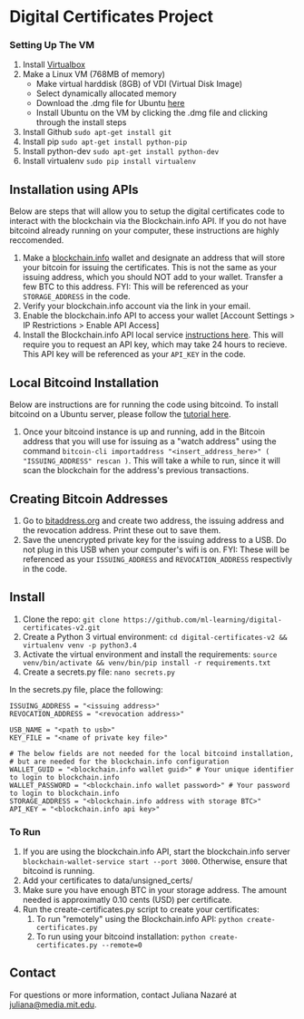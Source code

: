 # Digital Certificates Project

### Setting Up The VM 
1. Install [Virtualbox](https://www.virtualbox.org/wiki/Downloads)
2. Make a Linux VM (768MB of memory)
	* Make virtual harddisk (8GB) of VDI (Virtual Disk Image)
	* Select dynamically allocated memory
	* Download the .dmg file for Ubuntu [here](http://www.ubuntu.com/download/desktop)
	* Install Ubuntu on the VM by clicking the .dmg file and clicking through the install steps
7. Install Github `sudo apt-get install git`
8. Install pip `sudo apt-get install python-pip`
9. Install python-dev `sudo apt-get install python-dev`
9. Install virtualenv `sudo pip install virtualenv`

## Installation using APIs
Below are steps that will allow you to setup the digital certificates code to interact with the blockchain via the Blockchain.info API. If you do not have bitcoind already running on your computer, these instructions are highly reccomended.

1. Make a [blockchain.info](http://blockchain.info) wallet and designate an address that will store your bitcoin for issuing the certificates. This is not the same as your issuing address, which you should NOT add to your wallet. Transfer a few BTC to this address. FYI: This will be referenced as your `STORAGE_ADDRESS` in the code.
2. Verify your blockchain.info account via the link in your email.
3. Enable the blockchain.info API to access your wallet [Account Settings > IP Restrictions > Enable API Access]
4. Install the Blockchain.info API local service [instructions here](https://github.com/blockchain/service-my-wallet-v3). This will require you to request an API key, which may take 24 hours to recieve. This API key will be referenced as your `API_KEY` in the code.

## Local Bitcoind Installation
Below are instructions are for running the code using bitcoind. To install bitcoind on a Ubuntu server, please follow the [tutorial here](https://21.co/learn/setup-a-bitcoin-development-environment/#installing-bitcoind-from-source-on-ubuntu).

1. Once your bitcoind instance is up and running, add in the Bitcoin address that you will use for issuing as a "watch address" using the command `bitcoin-cli importaddress "<insert_address_here>" ( "ISSUING_ADDRESS" rescan )`. This will take a while to run, since it will scan the blockchain for the address's previous transactions.

## Creating Bitcoin Addresses
1. Go to [bitaddress.org](http://bitaddress.org) and create two address, the issuing address and the revocation address. Print these out to save them. 
2. Save the unencrypted private key for the issuing address to a USB. Do not plug in this USB when your computer's wifi is on. FYI: These will be referenced as your `ISSUING_ADDRESS` and `REVOCATION_ADDRESS` respectivly in the code.

## Install 
1. Clone the repo: `git clone https://github.com/ml-learning/digital-certificates-v2.git`
2. Create a Python 3 virtual environment: `cd digital-certificates-v2 && virtualenv venv -p python3.4`
3. Activate the virtual environment and install the requirements: `source venv/bin/activate && venv/bin/pip install -r requirements.txt`
4. Create a secrets.py file: `nano secrets.py`

In the secrets.py file, place the following:

```
ISSUING_ADDRESS = "<issuing address>"
REVOCATION_ADDRESS = "<revocation address>"

USB_NAME = "<path to usb>"
KEY_FILE = "<name of private key file>"

# The below fields are not needed for the local bitcoind installation,
# but are needed for the blockchain.info configuration
WALLET_GUID = "<blockchain.info wallet guid>" # Your unique identifier to login to blockchain.info
WALLET_PASSWORD = "<blockchain.info wallet password>" # Your password to login to blockchain.info
STORAGE_ADDRESS = "<blockchain.info address with storage BTC>" 
API_KEY = "<blockchain.info api key>"
```

### To Run
1. If you are using the blockchain.info API, start the blockchain.info server `blockchain-wallet-service start --port 3000`. Otherwise, ensure that bitcoind is running.
2. Add your certificates to data/unsigned_certs/
3. Make sure you have enough BTC in your storage address. The amount needed is approximatly 0.10 cents (USD) per certificate.
4. Run the create-certificates.py script to create your certificates: 
	1. To run "remotely" using the Blockchain.info API: `python create-certificates.py`
	2. To run using your bitcoind installation: `python create-certificates.py --remote=0`

## Contact
For questions or more information, contact Juliana Nazaré at [juliana@media.mit.edu](mailto:juliana@media.mit.edu).

